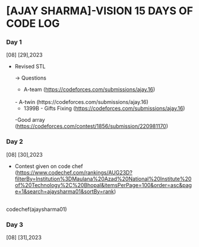 # [AJAY SHARMA]-VISION 15 DAYS OF CODE LOG

### Day 1

   [08] [29],2023
   
   - Revised STL
   
     -> Questions
     - A-team (https://codeforces.com/submissions/ajay.16)
     <br>
     - A-twin (https://codeforces.com/submissions/ajay.16)
     
     - 1399B - Gifts Fixing (https://codeforces.com/submissions/ajay.16)
       
     -Good array (https://codeforces.com/contest/1856/submission/220981170)

 ### Day 2

   [08] [30],2023
<br>
- Contest given on code chef (https://www.codechef.com/rankings/AUG23D?filterBy=Institution%3DMaulana%20Azad%20National%20Institute%20of%20Technology%2C%20Bhopal&itemsPerPage=100&order=asc&page=1&search=ajaysharma01&sortBy=rank)
<br>
codechef(ajaysharma01)

### Day 3

 [08] [31],2023
<br>

